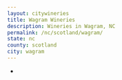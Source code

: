 ```yaml
---
layout: citywineries
title: Wagram Wineries
description: Wineries in Wagram, NC
permalink: /nc/scotland/wagram/
state: nc
county: scotland
city: wagram
---
```

-
